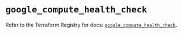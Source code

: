 # `google_compute_health_check`

Refer to the Terraform Registry for docs: [`google_compute_health_check`](https://registry.terraform.io/providers/hashicorp/google-beta/6.36.0/docs/resources/google_compute_health_check).
